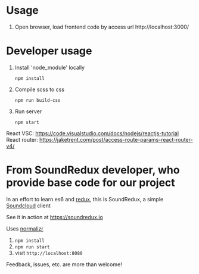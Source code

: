 # Usage
1. Open browser, load frontend code by access url http://localhost:3000/

# Developer usage
1. Install 'node_module' locally
    ```shell
    npm install
    ```
1. Compile scss to css
    ```shell
    npm run build-css
    ```
1. Run server
    ```shell
    npm start
    ```

React VSC: https://code.visualstudio.com/docs/nodejs/reactjs-tutorial
React router: https://jaketrent.com/post/access-route-params-react-router-v4/

# From SoundRedux developer, who provide base code for our project

In an effort to learn es6 and [redux](https://github.com/reactjs/redux), this is SoundRedux, a simple [Soundcloud](http://soundcloud.com) client

See it in action at https://soundredux.io

Uses [normalizr](https://github.com/gaearon/normalizr)

1. `npm install`
2. `npm run start`
3. visit `http://localhost:8080`

Feedback, issues, etc. are more than welcome!
